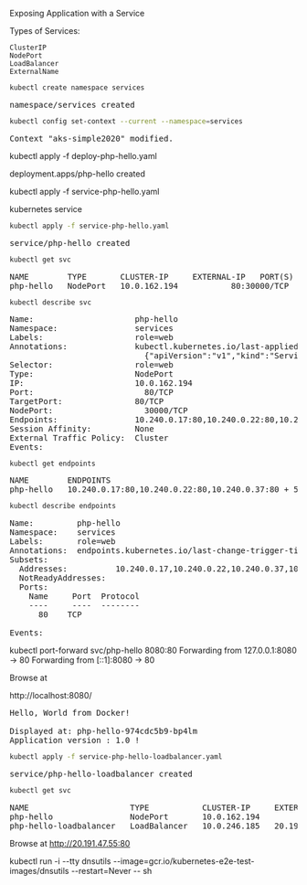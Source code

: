 Exposing Application with a Service

Types of Services:

    ClusterIP
    NodePort
    LoadBalancer
    ExternalName



```bash
kubectl create namespace services
```
<pre>
namespace/services created
</pre>


```bash
kubectl config set-context --current --namespace=services
```
<pre>
Context "aks-simple2020" modified.
</pre>


kubectl apply -f deploy-php-hello.yaml 

deployment.apps/php-hello created


kubectl apply -f service-php-hello.yaml 

kubernetes service

```bash 
kubectl apply -f service-php-hello.yaml
```
<pre>
service/php-hello created
</pre>

```bash
kubectl get svc
```
<pre>
NAME        TYPE       CLUSTER-IP     EXTERNAL-IP   PORT(S)        AGE
php-hello   NodePort   10.0.162.194   <none>        80:30000/TCP   101s
</pre>

```
kubectl describe svc
```
<pre>
Name:                     php-hello
Namespace:                services
Labels:                   role=web
Annotations:              kubectl.kubernetes.io/last-applied-configuration:
                            {"apiVersion":"v1","kind":"Service","metadata":{"annotations":{},"labels":{"role":"web"},"name":"php-hello","namespace":"services"},"spec"...
Selector:                 role=web
Type:                     NodePort
IP:                       10.0.162.194
Port:                     <unset>  80/TCP
TargetPort:               80/TCP
NodePort:                 <unset>  30000/TCP
Endpoints:                10.240.0.17:80,10.240.0.22:80,10.240.0.37:80 + 5 more...
Session Affinity:         None
External Traffic Policy:  Cluster
Events:                   <none>
</pre>

```bash
kubectl get endpoints
```
<pre>
NAME        ENDPOINTS                                                  AGE
php-hello   10.240.0.17:80,10.240.0.22:80,10.240.0.37:80 + 5 more...   2m35s
</pre>

```bash
kubectl describe endpoints
```
<pre>
Name:         php-hello
Namespace:    services
Labels:       role=web
Annotations:  endpoints.kubernetes.io/last-change-trigger-time: 2020-06-07T16:24:56Z
Subsets:
  Addresses:          10.240.0.17,10.240.0.22,10.240.0.37,10.240.0.42,10.240.0.50,10.240.0.82,10.240.0.90,10.240.0.95
  NotReadyAddresses:  <none>
  Ports:
    Name     Port  Protocol
    ----     ----  --------
    <unset>  80    TCP

Events:  <none>
</pre>



kubectl port-forward svc/php-hello 8080:80
Forwarding from 127.0.0.1:8080 -> 80
Forwarding from [::1]:8080 -> 80

Browse at

http://localhost:8080/


<pre>
Hello, World from Docker!

Displayed at: php-hello-974cdc5b9-bp4lm
Application version : 1.0 !
</pre>


```bash 
kubectl apply -f service-php-hello-loadbalancer.yaml
```
<pre>
service/php-hello-loadbalancer created
</pre>

```bash
kubectl get svc
```
<pre>
NAME                     TYPE           CLUSTER-IP     EXTERNAL-IP    PORT(S)        AGE
php-hello                NodePort       10.0.162.194   <none>         80:30000/TCP   79m
php-hello-loadbalancer   LoadBalancer   10.0.246.185   20.191.47.55   80:32668/TCP   9m30s
</pre>

Browse at http://20.191.47.55:80


kubectl run -i --tty dnsutils --image=gcr.io/kubernetes-e2e-test-images/dnsutils --restart=Never -- sh   


